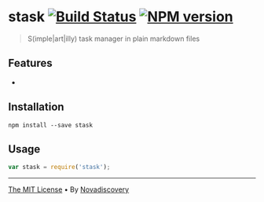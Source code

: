 # stask [![Build Status](https://secure.travis-ci.org/nopnop/stask.png?branch=master)](http://travis-ci.org/nopnop/stask) [![NPM version](https://badge-me.herokuapp.com/api/npm/stask.png)](http://badges.enytc.com/for/npm/stask)

> S(imple|art|illy) task manager in plain markdown files

## Features

  -

## Installation

```shell
npm install --save stask
```

## Usage

```javascript
var stask = require('stask');
```

---

[The MIT License](./LICENSE) • By [Novadiscovery](http://www.novadiscovery.com/)
